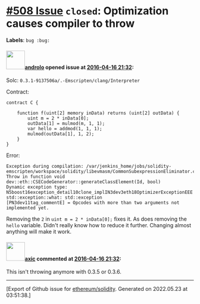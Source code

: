 # [\#508 Issue](https://github.com/ethereum/solidity/issues/508) `closed`: Optimization causes compiler to throw
**Labels**: `bug :bug:`


#### <img src="https://avatars.githubusercontent.com/u/2809499?u=ad7178bc0d70dc6042e996111eb4b806a24bf1aa&v=4" width="50">[androlo](https://github.com/androlo) opened issue at [2016-04-16 21:32](https://github.com/ethereum/solidity/issues/508):

Solc: `0.3.1-9137506a/.-Emscripten/clang/Interpreter`

Contract:

```
contract C {

    function f(uint[2] memory inData) returns (uint[2] outData) {
        uint m = 2 * inData[0];
        outData[1] = mulmod(m, 1, 1);
        var hello = addmod(1, 1, 1);
        mulmod(outData[1], 1, 2);
    }
}
```

Error:

```
Exception during compilation: /var/jenkins_home/jobs/solidity-emscripten/workspace/solidity/libevmasm/CommonSubexpressionEliminator.cpp(387): Throw in function void dev::eth::CSECodeGenerator::generateClassElement(Id, bool)
Dynamic exception type: N5boost16exception_detail10clone_implIN3dev3eth18OptimizerExceptionEEE
std::exception::what: std::exception
[PN3dev11tag_commentE] = Opcodes with more than two arguments not implemented yet.
```

Removing the `2` in `uint m = 2 * inData[0];` fixes it. As does removing the `hello` variable. Didn't really know how to reduce it further. Changing almost anything will make it work.


#### <img src="https://avatars.githubusercontent.com/u/20340?v=4" width="50">[axic](https://github.com/axic) commented at [2016-04-16 21:32](https://github.com/ethereum/solidity/issues/508#issuecomment-243630415):

This isn't throwing anymore with 0.3.5 or 0.3.6.


-------------------------------------------------------------------------------



[Export of Github issue for [ethereum/solidity](https://github.com/ethereum/solidity). Generated on 2022.05.23 at 03:51:38.]
